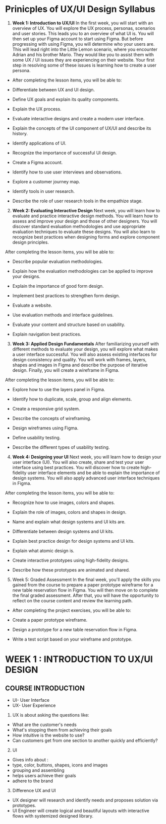 # Prinicples of UX/UI Design Syllabus

1. **Week 1: Introduction to UX/UI**
   In the first week, you will start with an overview of UX. You will explore the UX process, personas, scenarios and user stories. This leads you to an overview of what UI is. You will then set up your Figma account to start using Figma. But before progressing with using Figma, you will determine who your users are. This will lead right into the Little Lemon scenario, where you encounter Adrian and his brother Mario. They would like you to assist them with some UX / UI issues they are experiencing on their website. Your first step in resolving some of these issues is learning how to create a user persona.

- After completing the lesson items, you will be able to:

- Differentiate between UX and UI design.

- Define UX goals and explain its quality components.

- Explain the UX process.

- Evaluate interactive designs and create a modern user interface.

- Explain the concepts of the UI component of UX/UI and describe its history.

- Identify applications of UI.

- Recognize the importance of successful UI design.

- Create a Figma account.

- Identify how to use user interviews and observations.

- Explore a customer journey map.

- Identify tools in user research.

- Describe the role of user research tools in the empathize stage.

2. **Week 2: Evaluating Interactive Design**
   Next week, you will learn how to evaluate and practice interactive design methods. You will learn how to assess and improve your design and those of other designers. You will discover standard evaluation methodologies and use appropriate evaluation techniques to evaluate these designs. You will also learn to recognize best practices when designing forms and explore component design principles.

After completing the lesson items, you will be able to:

- Describe popular evaluation methodologies.

- Explain how the evaluation methodologies can be applied to improve your designs.

- Explain the importance of good form design.

- Implement best practices to strengthen form design.

- Evaluate a website.

- Use evaluation methods and interface guidelines.

- Evaluate your content and structure based on usability.

- Explain navigation best practices.

3. **Week 3: Applied Design Fundamentals**
   After familiarizing yourself with different methods to evaluate your design, you will explore what makes a user interface successful. You will also assess existing interfaces for design consistency and quality. You will work with frames, layers, shapes and images in Figma and describe the purpose of iterative design. Finally, you will create a wireframe in Figma.

After completing the lesson items, you will be able to:

- Explore how to use the layers panel in Figma.

- Identify how to duplicate, scale, group and align elements.

- Create a responsive grid system.

- Describe the concepts of wireframing.

- Design wireframes using Figma.

- Define usability testing.

- Describe the different types of usability testing.

4. **Week 4: Designing your UI**
   Next week, you will learn how to design your user interface (UI). You will also create, share and test your user interface using best practices. You will discover how to create high-fidelity user interface elements and be able to explain the importance of design systems. You will also apply advanced user interface techniques in Figma.

After completing the lesson items, you will be able to:

- Recognize how to use images, colors and shapes.

- Explain the role of images, colors and shapes in design.

- Name and explain what design systems and UI kits are.

- Differentiate between design systems and UI kits.

- Explain best practice design for design systems and UI kits.

- Explain what atomic design is.

- Create interactive prototypes using high-fidelity designs.

- Describe how these prototypes are animated and shared.

5. Week 5: Graded Assessment
   In the final week, you'll apply the skills you gained from the course to prepare a paper prototype wireframe for a new table reservation flow in Figma. You will then move on to complete the final graded assessment. After that, you will have the opportunity to reflect on the course content and review the learning path.

- After completing the project exercises, you will be able to:

- Create a paper prototype wireframe.

- Design a prototype for a new table reservation flow in Figma.

- Write a test script based on your wireframe and prototype.

# WEEK 1 : INTRODUCTION TO UX/UI DESIGN

## COURSE INTRODUCTION

- UI- User Interface
- UX- User Experience

1. UX is about asking the questions like:

- What are the customer's needs
- What's stopping them from achieving their goals
- How intuitive is the website to use?
- Can customers get from one section to another quickly and efficiently?

2. UI

- Gives info about :
- type, color, buttons, shapes, icons and images
- grouping and assembling
- helps users achieve their goals
- adhere to the brand

3. Difference UX and UI

- UX designer will research and identify needs and proposes solution via prototypes.
- UI Engineer will create logical and beautiful layouts with interactive flows with systemized designed library.
